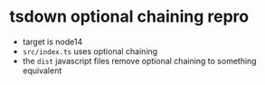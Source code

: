 # tsdown optional chaining repro

- target is node14
- `src/index.ts` uses optional chaining
- the `dist` javascript files remove optional chaining to something equivalent
